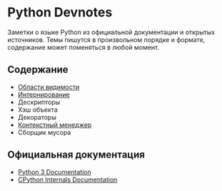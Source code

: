 # Python Devnotes

Заметки о языке Python из официальной документации и открытых источников. Темы пишутся в произвольном порядке и формате, содержание может поменяться в любой момент.

## Содержание

- [Области видимости](<Области видимости>)
- [Интернирование](<Интернирование>)
- Дескрипторы
- Хэш объекта
- Декораторы
- [Контекстный менеджер](<Контекстный менеджер>)
- Сборщик мусора

## Официальная документация

- [Python 3 Documentation](https://docs.python.org/3/index.html)
- [CPython Internals Documentation](https://github.com/python/cpython/tree/main/InternalDocs)
